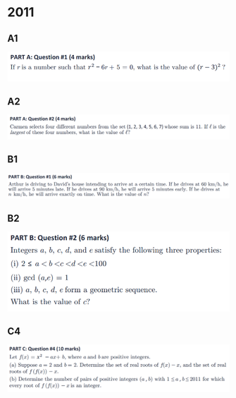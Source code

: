 # 2011

## A1

![](<../.gitbook/assets/屏幕快照 2020-09-27 22.55.00.png>)

## A2

![](<../.gitbook/assets/屏幕快照 2020-09-27 22.55.50.png>)

## B1

![](<../.gitbook/assets/屏幕快照 2020-09-27 23.00.10.png>)

## B2

![](<../.gitbook/assets/屏幕快照 2020-09-27 23.01.38.png>)

## C4

![](<../.gitbook/assets/屏幕快照 2020-09-27 23.37.12.png>)
